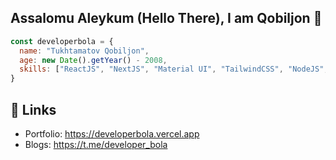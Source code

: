 ## Assalomu Aleykum (Hello There), I am Qobiljon 👋
```javascript
const developerbola = {
  name: "Tukhtamatov Qobiljon",
  age: new Date().getYear() - 2008,
  skills: ["ReactJS", "NextJS", "Material UI", "TailwindCSS", "NodeJS", "ExpressJS", "Supabase", "MongoDB"]
}
```

## 🔗 Links

- Portfolio: https://developerbola.vercel.app
- Blogs: https://t.me/developer_bola
